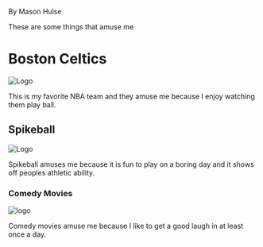 <!DOCTYPE html>
<html lang="en">
  <head>
    
   <meta charset="UTF-8">
   <title>What Amuses Me</title>
   
   <p>By Mason Hulse</p>
   <p>These are some things that amuse me</p>
   
   
  </head>
  <body>
  
   <h1>Boston Celtics</h1>
   <img src="https://upload.wikimedia.org/wikipedia/en/thumb/8/8f/Boston_Celtics.svg/1200px-Boston_Celtics.svg.png" alt="Logo">
   <p>This is my favorite NBA team and they amuse me because I enjoy watching them play ball.</p>
   
   <h2>Spikeball</h2>
   <img src="https://th.bing.com/th/id/OIP.yxYiCjyuyp_svXkDpSLVnwHaE8?w=273&h=182&c=7&o=5&dpr=1.25&pid=1.7" alt="Logo">
   <p>Spikeball amuses me because it is fun to play on a boring day and it shows off peoples athletic ability.</p>
   
   <h3>Comedy Movies</h3>
   <img src="https://i.ytimg.com/vi/KjlMRn1hcd0/maxresdefault.jpg" alt="logo">
   <p>Comedy movies amuse me because I like to get a good laugh in at least once a day.</p>
   
   </body>
  </html>
   
